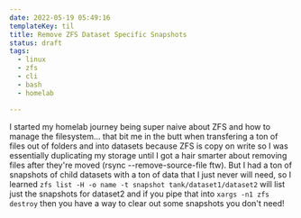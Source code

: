 ```yaml
---
date: 2022-05-19 05:49:16
templateKey: til
title: Remove ZFS Dataset Specific Snapshots
status: draft
tags:
  - linux
  - zfs
  - cli
  - bash
  - homelab

---
```


I started my homelab journey being super naive about ZFS and how to manage the
filesystem... that bit me in the butt when transfering a ton of files out of
folders and into datasets because ZFS is copy on write so I was essentially
duplicating my storage until I got a hair smarter about removing files after
they're moved (rsync --remove-source-file ftw). But I had a ton of snapshots of
child datasets with a ton of data that I just never will need, so I learned
`zfs list -H -o name -t snapshot tank/dataset1/dataset2` will list just the
snapshots for dataset2 and if you pipe that into `xargs -n1 zfs destroy` then
you have a way to clear out some snapshots you don't need!
